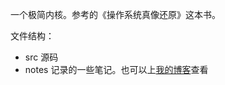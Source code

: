 一个极简内核。参考的《操作系统真像还原》这本书。

文件结构：

- src 源码
- notes 记录的一些笔记。也可以上[我的博客](https://http://cyyzero.herokuapp.com/)查看